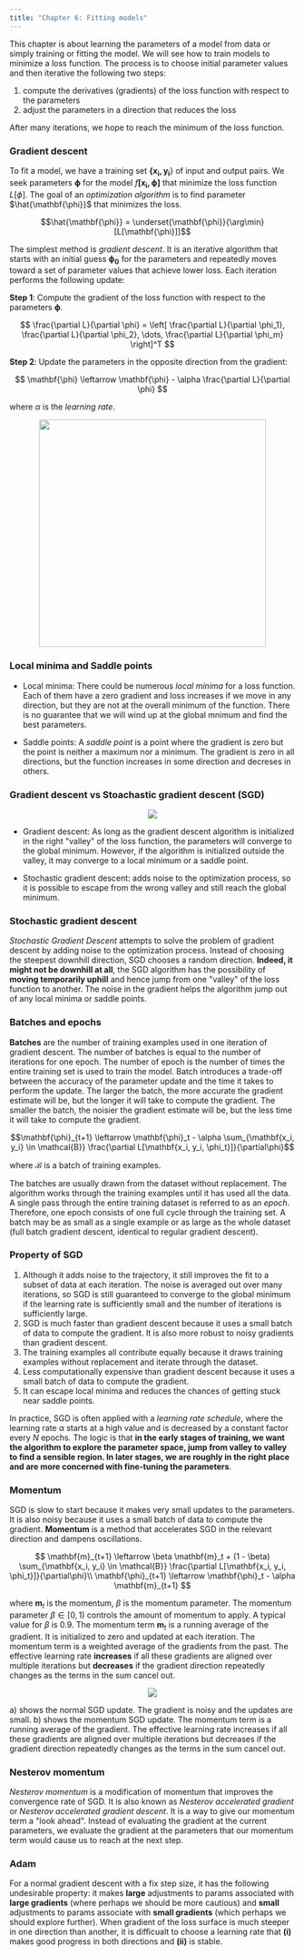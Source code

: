```yaml
---
title: "Chapter 6: Fitting models"
---
```


This chapter is about learning the parameters of a model from data or simply training or fitting the model. We will see how to train models to minimize a loss function. The process is to choose initial parameter values and then iterative the following two steps:

1. compute the derivatives (gradients) of the loss function with respect to the parameters
2. adjust the parameters in a direction that reduces the loss

After many iterations, we hope to reach the minimum of the loss function.

### Gradient descent

To fit a model, we have a training set $\mathbf{\{x_i, y_i}\}$ of input and output pairs. We seek parameters $\mathbf{\phi}$ for the model $f\mathbf{[x_i, \phi]}$ that minimize the loss function $L[\phi]$. The goal of an _optimization algorithm_ is to find parameter $\hat{\mathbf{\phi}}$ that minimizes the loss.

$$\hat{\mathbf{\phi}} = \underset{\mathbf{\phi}}{\arg\min} [L[\mathbf{\phi}]]$$

The simplest method is _gradient descent_. It is an iterative algorithm that starts with an initial guess $\mathbf{\phi_0}$ for the parameters and repeatedly moves toward a set of parameter values that achieve lower loss. Each iteration performs the following update:

**Step 1**: Compute the gradient of the loss function with respect to the parameters $\mathbf{\phi}$.

$$ \frac{\partial L}{\partial \phi} = \left[ \frac{\partial L}{\partial \phi_1}, \frac{\partial L}{\partial \phi_2}, \dots, \frac{\partial L}{\partial \phi_m} \right]^T $$

**Step 2**: Update the parameters in the opposite direction from the gradient:

$$ \mathbf{\phi} \leftarrow \mathbf{\phi} - \alpha \frac{\partial L}{\partial \phi} $$

where $\alpha$ is the _learning rate_.

<p align="center">
  <img src="https://media.discordapp.net/attachments/1094676554652602419/1106605299483287674/image.png?width=1089&height=1119" width="400">
</p>

### Local minima and Saddle points

- Local minima: There could be numerous _local minima_ for a loss function. Each of them have a zero gradient and loss increases if we move in any direction, but they are not at the overall minimum of the function. There is no guarantee that we will wind up at the global mnimum and find the best parameters.

- Saddle points: A _saddle point_ is a point where the gradient is zero but the point is neither a maximum nor a minimum. The gradient is zero in all directions, but the function increases in some direction and decreses in others.

### Gradient descent vs Stoachastic gradient descent (SGD)

<p align="center">
  <img src="https://media.discordapp.net/attachments/1094676554652602419/1106650943132540928/image.png?width=1997&height=1119" width="full">
</p>

- Gradient descent: As long as the gradient descent algorithm is initialized in the right "valley" of the loss function, the parameters will converge to the global minimum. However, if the algorithm is initialized outside the valley, it may converge to a local minimum or a saddle point.

- Stochastic gradient descent: adds noise to the optimization process, so it is possible to escape from the wrong valley and still reach the global minimum.

### Stochastic gradient descent

_Stochastic Gradient Descent_ attempts to solve the problem of gradient descent by adding noise to the optimization process. Instead of choosing the steepest downhill direction, SGD chooses a random direction. **Indeed, it might not be downhill at all**, the SGD algorithm has the possibility of **moving temporarily uphill** and hence jump from one "valley" of the loss function to another. The noise in the gradient helps the algorithm jump out of any local minima or saddle points.

### Batches and epochs

**Batches** are the number of training examples used in one iteration of gradient descent. The number of batches is equal to the number of iterations for one epoch. The number of epoch is the number of times the entire training set is used to train the model. Batch introduces a trade-off between the accuracy of the parameter update and the time it takes to perform the update. The larger the batch, the more accurate the gradient estimate will be, but the longer it will take to compute the gradient. The smaller the batch, the noisier the gradient estimate will be, but the less time it will take to compute the gradient.

$$\mathbf{\phi}_{t+1} \leftarrow \mathbf{\phi}_t - \alpha  \sum_{\mathbf{x_i, y_i} \in \mathcal{B}} \frac{\partial L[\mathbf{x_i, y_i, \phi_t}]}{\partial\phi}$$

where $\mathcal{B}$ is a batch of training examples.

The batches are usually drawn from the dataset without replacement. The algorithm works through the training examples until it has used all the data. A single pass through the entire training dataset is referred to as an _epoch_. Therefore, one epoch consists of one full cycle through the training set. A batch may be as small as a single example or as large as the whole dataset (full batch gradient descent, identical to regular gradient descent).

### Property of SGD

1. Although it adds noise to the trajectory, it still improves the fit to a subset of data at each iteration. The noise is averaged out over many iterations, so SGD is still guaranteed to converge to the global minimum if the learning rate is sufficiently small and the number of iterations is sufficiently large.
2. SGD is much faster than gradient descent because it uses a small batch of data to compute the gradient. It is also more robust to noisy gradients than gradient descent.
3. The training examples all contribute equally because it draws training examples without replacement and iterate through the dataset.
4. Less computationally expensive than gradient descent because it uses a small batch of data to compute the gradient.
5. It can escape local minima and reduces the chances of getting stuck near saddle points.

In practice, SGD is often applied with a _learning rate schedule_, where the learning rate $\alpha$ starts at a high value and is decreased by a constant factor every $N$ epochs. The logic is that **in the early stages of training, we want the algorithm to explore the parameter space, jump from valley to valley to find a sensible region. In later stages, we are roughly in the right place and are more concerned with fine-tuning the parameters**.

### Momentum

SGD is slow to start because it makes very small updates to the parameters. It is also noisy because it uses a small batch of data to compute the gradient. **Momentum** is a method that accelerates SGD in the relevant direction and dampens oscillations.

$$
\mathbf{m}_{t+1} \leftarrow \beta \mathbf{m}_t + (1 - \beta) \sum_{\mathbf{x_i, y_i} \in \mathcal{B}} \frac{\partial L[\mathbf{x_i, y_i, \phi_t}]}{\partial\phi}\\
\mathbf{\phi}_{t+1} \leftarrow \mathbf{\phi}_t - \alpha \mathbf{m}_{t+1}
$$

where $\mathbf{m}_{t}$ is the momentum, $\beta$ is the momentum parameter. The momentum parameter $\beta \in[0,1)$ controls the amount of momentum to apply. A typical value for $\beta$ is 0.9. The momentum term $\mathbf{m}_t$ is a running average of the gradient. It is initialized to zero and updated at each iteration. The momentum term is a weighted average of the gradients from the past. The effective learning rate **increases** if all these gradients are aligned over multiple iterations but **decreases** if the gradient direction repeatedly changes as the terms in the sum cancel out.

<p align="center">
  <img src="https://media.discordapp.net/attachments/1094676554652602419/1108002588990902374/image.png?width=1993&height=1119" width="full">
</p>

a) shows the normal SGD update. The gradient is noisy and the updates are small. b) shows the momentum SGD update. The momentum term is a running average of the gradient. The effective learning rate increases if all these gradients are aligned over multiple iterations but decreases if the gradient direction repeatedly changes as the terms in the sum cancel out.

### Nesterov momentum

_Nesterov momentum_ is a modification of momentum that improves the convergence rate of SGD. It is also known as _Nesterov accelerated gradient_ or _Nesterov accelerated gradient descent_. It is a way to give our momentum term a "look ahead". Instead of evaluating the gradient at the current parameters, we evaluate the gradient at the parameters that our momentum term would cause us to reach at the next step.

### Adam

For a normal gradient descent with a fix step size, it has the following undesirable property: it makes **large** adjustments to params associated with **large gradients** (where perhaps we should be more cautious) and **small** adjustments to params associate with **small gradients** (which perhaps we should explore further). When gradient of the loss surface is much steeper in one direction than another, it is difficualt to choose a learning rate that **(i)** makes good progress in both directions and **(ii)** is stable.
